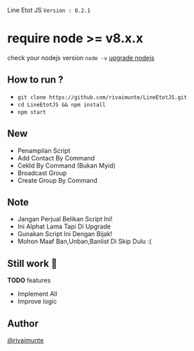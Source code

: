 Line Etot JS
`Version : 0.2.1`

# require node >= v8.x.x
check your nodejs version
`node -v`
[upgrade nodejs](https://google.com/)


How to run ?
------
- `git clone https://github.com/rivaimunte/LineEtotJS.git`
- `cd LineEtotJS && npm install`
- `npm start`

New
-------
- Penampilan Script
- Add Contact By Command
- CekId By Command (Bukan Myid)
- Broadcast Group
- Create Group By Command

Note
-------
- Jangan Perjual Belikan Script Ini!
- Ini Alphat Lama Tapi Di Upgrade
- Gunakan Script Ini Dengan Bijak!
- Mohon Maaf Ban,Unban,Banlist Di Skip Dulu :(

Still work :construction_worker:
----
**TODO** features
- Implement All 
- Improve logic

Author
------
[@rivaimunte](http://line.me/ti/p/~kobe2k17)
